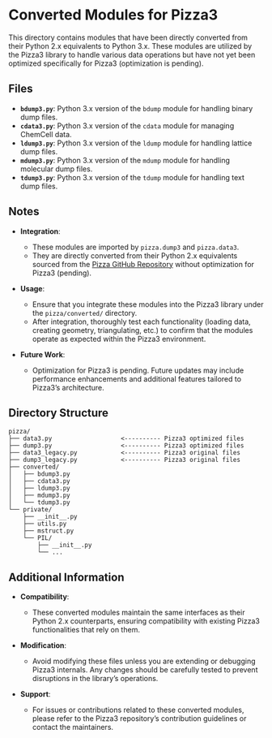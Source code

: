# Converted Modules for Pizza3

This directory contains modules that have been directly converted from their Python 2.x equivalents to Python 3.x. These modules are utilized by the Pizza3 library to handle various data operations but have not yet been optimized specifically for Pizza3 (optimization is pending).

## Files

- **`bdump3.py`**: Python 3.x version of the `bdump` module for handling binary dump files.
- **`cdata3.py`**: Python 3.x version of the `cdata` module for managing ChemCell data.
- **`ldump3.py`**: Python 3.x version of the `ldump` module for handling lattice dump files.
- **`mdump3.py`**: Python 3.x version of the `mdump` module for handling molecular dump files.
- **`tdump3.py`**: Python 3.x version of the `tdump` module for handling text dump files.

## Notes

- **Integration**:
  - These modules are imported by `pizza.dump3` and `pizza.data3`.
  - They are directly converted from their Python 2.x equivalents sourced from the [Pizza GitHub Repository](https://github.com/lammps/pizza/tree/master/src) without optimization for Pizza3 (pending).

- **Usage**:
  - Ensure that you integrate these modules into the Pizza3 library under the `pizza/converted/` directory.
  - After integration, thoroughly test each functionality (loading data, creating geometry, triangulating, etc.) to confirm that the modules operate as expected within the Pizza3 environment.

- **Future Work**:
  - Optimization for Pizza3 is pending. Future updates may include performance enhancements and additional features tailored to Pizza3’s architecture.

## Directory Structure

```
pizza/
├── data3.py                   <---------- Pizza3 optimized files
├── dump3.py                   <---------- Pizza3 optimized files
├── data3_legacy.py            <---------- Pizza3 original files
├── dump3_legacy.py            <---------- Pizza3 original files
├── converted/
│   ├── bdump3.py
│   ├── cdata3.py
│   ├── ldump3.py
│   ├── mdump3.py
│   └── tdump3.py
└── private/
    ├── __init__.py
    ├── utils.py
    ├── mstruct.py
    └── PIL/
        ├── __init__.py
        └── ...
```

## Additional Information

- **Compatibility**:
  - These converted modules maintain the same interfaces as their Python 2.x counterparts, ensuring compatibility with existing Pizza3 functionalities that rely on them.
  
- **Modification**:
  - Avoid modifying these files unless you are extending or debugging Pizza3 internals. Any changes should be carefully tested to prevent disruptions in the library’s operations.

- **Support**:
  - For issues or contributions related to these converted modules, please refer to the Pizza3 repository’s contribution guidelines or contact the maintainers.

